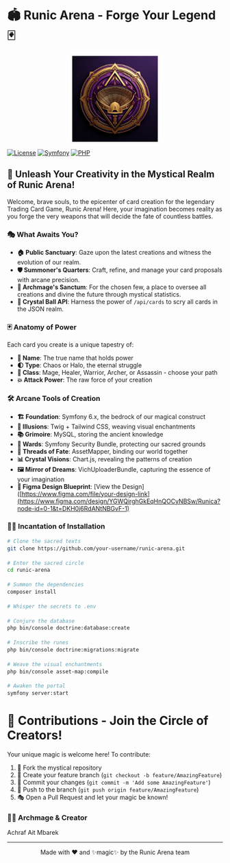 # 🏟️ Runic Arena - Forge Your Legend 🃏

<p align="center">
  <img src="./assets//images//runic-arena.jpg" alt="Runic Arena Logo" width="200"/>
</p>

<!-- ![Runic Arena Banner](./assets/images/runic-arena.jpg) -->

[![License](https://img.shields.io/badge/license-MIT-blue.svg)](LICENSE)
[![Symfony](https://img.shields.io/badge/symfony-6.x-000000.svg?logo=symfony)](https://symfony.com/)
[![PHP](https://img.shields.io/badge/php-%5E8.1-8892BF.svg?logo=php)](https://php.net/)

## 🌟 Unleash Your Creativity in the Mystical Realm of Runic Arena!

Welcome, brave souls, to the epicenter of card creation for the legendary Trading Card Game, Runic Arena! Here, your imagination becomes reality as you forge the very weapons that will decide the fate of countless battles.

### 🎭 What Awaits You?

- **🏠 Public Sanctuary**: Gaze upon the latest creations and witness the evolution of our realm.
- **🛡️ Summoner's Quarters**: Craft, refine, and manage your card proposals with arcane precision.
- **👑 Archmage's Sanctum**: For the chosen few, a place to oversee all creations and divine the future through mystical statistics.
- **🔮 Crystal Ball API**: Harness the power of `/api/cards` to scry all cards in the JSON realm.

### 🃏 Anatomy of Power

Each card you create is a unique tapestry of:

- **📛 Name**: The true name that holds power
- **🌓 Type**: Chaos or Halo, the eternal struggle
- **🏹 Class**: Mage, Healer, Warrior, Archer, or Assassin - choose your path
- **💥 Attack Power**: The raw force of your creation

### 🛠️ Arcane Tools of Creation

- **🏗️ Foundation**: Symfony 6.x, the bedrock of our magical construct
- **🎨 Illusions**: Twig + Tailwind CSS, weaving visual enchantments
- **📚 Grimoire**: MySQL, storing the ancient knowledge
- **🔐 Wards**: Symfony Security Bundle, protecting our sacred grounds
- **🧶 Threads of Fate**: AssetMapper, binding our world together
- **📊 Crystal Visions**: Chart.js, revealing the patterns of creation
- **🖼️ Mirror of Dreams**: VichUploaderBundle, capturing the essence of your imagination
- **🔗 Figma Design Blueprint**: [View the Design]([https://www.figma.com/file/your-design-link](https://www.figma.com/design/YGWQirghGkEqHnQOCyNBSw/Runica?node-id=0-1&t=DKH0j6RdANtNBGvF-1)

### 🧙‍♂️ Incantation of Installation

```bash
# Clone the sacred texts
git clone https://github.com/your-username/runic-arena.git

# Enter the sacred circle
cd runic-arena

# Summon the dependencies
composer install

# Whisper the secrets to .env

# Conjure the database
php bin/console doctrine:database:create

# Inscribe the runes
php bin/console doctrine:migrations:migrate

# Weave the visual enchantments
php bin/console asset-map:compile

# Awaken the portal
symfony server:start
````
# 🔮 Contributions - Join the Circle of Creators!

Your unique magic is welcome here! To contribute:

1. 🍴 Fork the mystical repository
2. 🌿 Create your feature branch (`git checkout -b feature/AmazingFeature`)
3. 💫 Commit your changes (`git commit -m 'Add some AmazingFeature'`)
4. 🌟 Push to the branch (`git push origin feature/AmazingFeature`)
5. 🎭 Open a Pull Request and let your magic be known!

### 🧙‍♂️ Archmage & Creator

Achraf Ait Mbarek

---

<p align="center">
  Made with ❤️ and ✨magic✨ by the Runic Arena team
</p>
